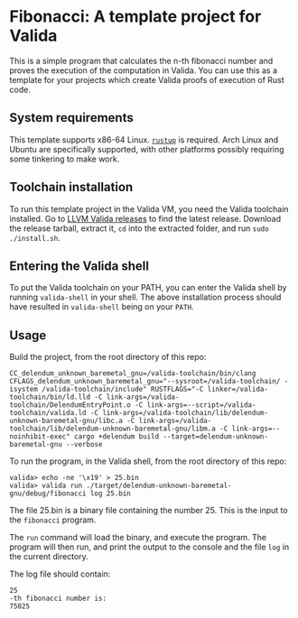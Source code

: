 # Fibonacci: A template project for Valida

This is a simple program that calculates the n-th fibonacci number and proves the execution of the computation in Valida. You can use this as a template for your projects which create Valida proofs of execution of Rust code.

## System requirements

This template supports x86-64 Linux. [`rustup`](https://www.rust-lang.org/tools/install) is required. Arch Linux and Ubuntu are specifically supported, with other platforms possibly requiring some tinkering to make work.

## Toolchain installation

To run this template project in the Valida VM, you need the Valida toolchain installed. Go to [LLVM Valida releases](https://github.com/lita-xyz/llvm-valida-releases/releases) to find the latest release. Download the release tarball, extract it, `cd` into the extracted folder, and run `sudo ./install.sh`.

## Entering the Valida shell

To put the Valida toolchain on your PATH, you can enter the Valida shell by running `valida-shell` in your shell. The above installation process should have resulted in `valida-shell` being on your `PATH`.

## Usage

Build the project, from the root directory of this repo:

```
CC_delendum_unknown_baremetal_gnu=/valida-toolchain/bin/clang CFLAGS_delendum_unknown_baremetal_gnu="--sysroot=/valida-toolchain/ -isystem /valida-toolchain/include" RUSTFLAGS="-C linker=/valida-toolchain/bin/ld.lld -C link-args=/valida-toolchain/DelendumEntryPoint.o -C link-args=--script=/valida-toolchain/valida.ld -C link-args=/valida-toolchain/lib/delendum-unknown-baremetal-gnu/libc.a -C link-args=/valida-toolchain/lib/delendum-unknown-baremetal-gnu/libm.a -C link-args=--noinhibit-exec" cargo +delendum build --target=delendum-unknown-baremetal-gnu --verbose
```

To run the program, in the Valida shell, from the root directory of this repo:

```
valida> echo -ne '\x19' > 25.bin
valida> valida run ./target/delendum-unknown-baremetal-gnu/debug/fibonacci log 25.bin
```

The file 25.bin is a binary file containing the number 25. This is the input to the `fibonacci` program.

The `run` command will load the binary, and execute the program. The program will then run, and print the output to the console and the file `log` in the current directory.

The log file should contain:

```
25
-th fibonacci number is:
75025
```

